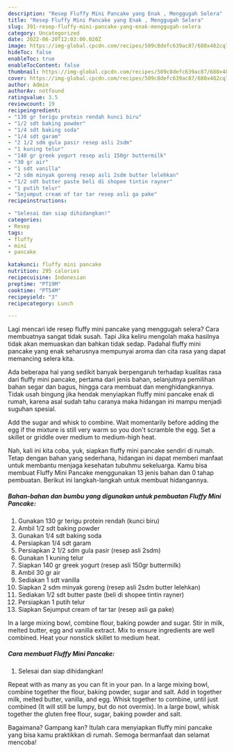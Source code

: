 ```yaml
---
description: "Resep Fluffy Mini Pancake yang Enak , Menggugah Selera"
title: "Resep Fluffy Mini Pancake yang Enak , Menggugah Selera"
slug: 391-resep-fluffy-mini-pancake-yang-enak-menggugah-selera
category: Uncategorized
date: 2022-06-20T12:03:00.020Z
image: https://img-global.cpcdn.com/recipes/509c8defc639ac87/680x482cq70/fluffy-mini-pancake-foto-resep-utama.jpg
hideToc: false
enableToc: true
enableTocContent: false
thumbnail: https://img-global.cpcdn.com/recipes/509c8defc639ac87/680x482cq70/fluffy-mini-pancake-foto-resep-utama.jpg
cover: https://img-global.cpcdn.com/recipes/509c8defc639ac87/680x482cq70/fluffy-mini-pancake-foto-resep-utama.jpg
author: Admin
authorAv: notfound
ratingvalue: 3.5
reviewcount: 19
recipeingredient:
- "130 gr terigu protein rendah kunci biru"
- "1/2 sdt baking powder"
- "1/4 sdt baking soda"
- "1/4 sdt garam"
- "2 1/2 sdm gula pasir resep asli 2sdm"
- "1 kuning telur"
- "140 gr greek yogurt resep asli 150gr buttermilk"
- "30 gr air"
- "1 sdt vanilla"
- "2 sdm minyak goreng resep asli 2sdm butter lelehkan"
- "1/2 sdt butter paste beli di shopee tintin rayner"
- "1 putih telur"
- "Sejumput cream of tar tar resep asli ga pake"
recipeinstructions:

- "Selesai dan siap dihidangkan!"
categories:
- Resep
tags:
- fluffy
- mini
- pancake

katakunci: fluffy mini pancake 
nutrition: 295 calories
recipecuisine: Indonesian
preptime: "PT19M"
cooktime: "PT54M"
recipeyield: "3"
recipecategory: Lunch

---
```



Lagi mencari ide resep fluffy mini pancake yang menggugah selera? Cara membuatnya sangat tidak susah. Tapi Jika keliru mengolah maka hasilnya tidak akan memuaskan dan bahkan tidak sedap. Padahal fluffy mini pancake yang enak seharusnya mempunyai aroma dan cita rasa yang dapat memancing selera kita.


Ada beberapa hal yang sedikit banyak berpengaruh terhadap kualitas rasa dari fluffy mini pancake, pertama dari jenis bahan, selanjutnya pemilihan bahan segar dan bagus, hingga cara membuat dan menghidangkannya. Tidak usah bingung jika hendak menyiapkan fluffy mini pancake enak di rumah, karena asal sudah tahu caranya maka hidangan ini mampu menjadi suguhan spesial.

Add the sugar and whisk to combine. Wait momentarily before adding the egg if the mixture is still very warm so you don&#39;t scramble the egg. Set a skillet or griddle over medium to medium-high heat.


Nah, kali ini kita coba, yuk, siapkan fluffy mini pancake sendiri di rumah. Tetap dengan bahan yang sederhana, hidangan ini dapat memberi manfaat untuk membantu menjaga kesehatan tubuhmu sekeluarga. Kamu bisa membuat Fluffy Mini Pancake menggunakan 13 jenis bahan dan 0 tahap pembuatan. Berikut ini langkah-langkah untuk membuat hidangannya.

<!--inarticleads1-->

##### Bahan-bahan dan bumbu yang digunakan untuk pembuatan Fluffy Mini Pancake:

1. Gunakan 130 gr terigu protein rendah (kunci biru)
1. Ambil 1/2 sdt baking powder
1. Gunakan 1/4 sdt baking soda
1. Persiapkan 1/4 sdt garam
1. Persiapkan 2 1/2 sdm gula pasir (resep asli 2sdm)
1. Gunakan 1 kuning telur
1. Siapkan 140 gr greek yogurt (resep asli 150gr buttermilk)
1. Ambil 30 gr air
1. Sediakan 1 sdt vanilla
1. Siapkan 2 sdm minyak goreng (resep asli 2sdm butter lelehkan)
1. Sediakan 1/2 sdt butter paste (beli di shopee tintin rayner)
1. Persiapkan 1 putih telur
1. Siapkan Sejumput cream of tar tar (resep asli ga pake)


In a large mixing bowl, combine flour, baking powder and sugar. Stir in milk, melted butter, egg and vanilla extract. Mix to ensure ingredients are well combined. Heat your nonstick skillet to medium heat. 

<!--inarticleads2-->

##### Cara membuat Fluffy Mini Pancake:


1. Selesai dan siap dihidangkan!

Repeat with as many as you can fit in your pan. In a large mixing bowl, combine together the flour, baking powder, sugar and salt. Add in together milk, melted butter, vanilla, and egg. Whisk together to combine, until just combined (It will still be lumpy, but do not overmix). In a large bowl, whisk together the gluten free flour, sugar, baking powder and salt. 

Bagaimana? Gampang kan? Itulah cara menyiapkan fluffy mini pancake yang bisa kamu praktikkan di rumah. Semoga bermanfaat dan selamat mencoba!
